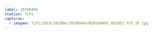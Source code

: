 ```yaml
---
label: 20190404
station: TLP1
capturas:
  - imagem: TLP1/2019/201904/20190404/M20190405_081053_TLP_1P.jpg
---
```

